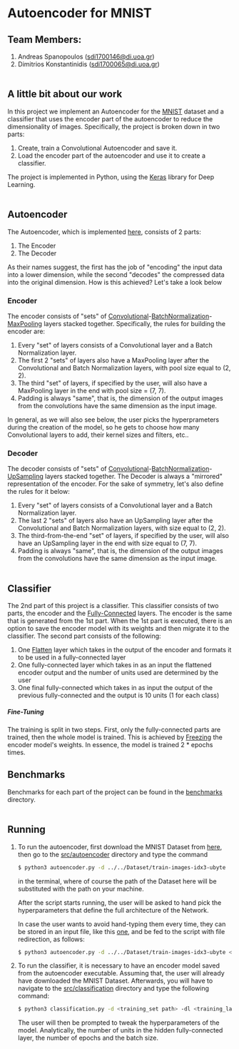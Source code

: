 # Autoencoder for MNIST

## Team Members:
1. Andreas Spanopoulos (sdi1700146@di.uoa.gr)
2. Dimitrios Konstantinidis (sdi1700065@di.uoa.gr)
<br> </br>

## A little bit about our work
In this project we implement an Autoencoder for the [MNIST](http://yann.lecun.com/exdb/mnist/) dataset and a classifier that uses the encoder part of the autoencoder to reduce the dimensionality of images. Specifically, the project is broken down in two parts:
1. Create, train a Convolutional Autoencoder and save it.
2. Load the encoder part of the autoencoder and use it to create a classifier.

The project is implemented in Python, using the [Keras](https://keras.io/) library
for Deep Learning.
<br> </br>

## Autoencoder
The Autoencoder, which is implemented [here](src/autoencoder/autoencoder_utilities/autoencoder_utils.py), consists of 2 parts:
1. The Encoder
2. The Decoder

As their names suggest, the first has the job of "encoding" the input data into a
lower dimension, while the second "decodes" the compressed data into the original
dimension. How is this achieved? Let's take a look below

### Encoder
The encoder consists of "sets" of [Convolutional](https://keras.io/api/layers/convolution_layers/convolution2d/)-[BatchNormalization](https://keras.io/api/layers/normalization_layers/batch_normalization/)-[MaxPooling](https://keras.io/api/layers/pooling_layers/max_pooling2d/) layers stacked together. Specifically, the rules for building the encoder are:

1. Every "set" of layers consists of a Convolutional layer and a Batch Normalization layer.
2. The first 2 "sets" of layers also have a MaxPooling layer after the Convolutional and Batch Normalization layers, with pool size equal to (2, 2).
3. The third "set" of layers, if specified by the user, will also have a MaxPooling layer in the end with pool size = (7, 7).
4. Padding is always "same", that is, the dimension of the output images from the convolutions have the same dimension as the input image.

In general, as we will also see below, the user picks the hyperprameters during the creation of the model, so he gets to choose how many Convolutional layers to add, their kernel sizes and filters, etc..

### Decoder
The decoder consists of "sets" of [Convolutional](https://keras.io/api/layers/convolution_layers/convolution2d/)-[BatchNormalization](https://keras.io/api/layers/normalization_layers/batch_normalization/)-[UpSampling](https://keras.io/api/layers/reshaping_layers/up_sampling2d/) layers stacked together. The Decoder is always a "mirrored" representation of the encoder. For the sake of symmetry, let's also define the rules for it below:

1. Every "set" of layers consists of a Convolutional layer and a Batch Normalization layer.
2. The last 2 "sets" of layers also have an UpSampling layer after the Convolutional and Batch Normalization layers, with size equal to (2, 2).
3. The third-from-the-end "set" of layers, if specified by the user, will also have an UpSampling layer in the end with size equal to (7, 7).
4. Padding is always "same", that is, the dimension of the output images from the convolutions have the same dimension as the input image.
<br> </br>

## Classifier
The 2nd part of this project is a classifier. This classifier consists of two parts, the encoder and the [Fully-Connected](https://keras.io/api/layers/core_layers/dense/) layers. The encoder is the same that is generated from the 1st part. When the 1st part is executed, there is an option to save the encoder model with its weights and then migrate it to the classifier. The second part consists of the following:
1. One [Flatten](https://keras.io/api/layers/reshaping_layers/flatten/) layer which takes in the output of the encoder and formats it to be used in a fully-connected layer
2. One fully-connected layer which takes in as an input the flattened encoder output and the number of units used are determined by the user
3. One final fully-connected which takes in as input the output of the previous fully-connected and the output is 10 units (1 for each class)

##### Fine-Tuning
The training is split in two steps. First, only the fully-connected parts are trained, then the whole model is trained. This is achieved by [Freezing](https://keras.io/guides/transfer_learning/) the encoder model's weights. In essence, the model is trained 2 * epochs times.

## Benchmarks
Benchmarks for each part of the project can be found in the [benchmarks](benchmarks) directory.
<br> </br>


## Running
1. To run the autoencoder, first download the MNIST Dataset from [here](http://yann.lecun.com/exdb/mnist/), then go to the [src/autoencoder](src/autoencoder) directory and type the command
    ```bash
    $ python3 autoencoder.py -d ../../Dataset/train-images-idx3-ubyte
    ```
    in the terminal, where of course the path of the Dataset here will be substituted with the path on your machine.

    After the script starts running, the user will be asked to hand pick the hyperparameters that define the full architecture of the Network.
    
    In case the user wants to avoid hand-typing them every time, they can be stored in an input file, like this [one](src/autoencoder/input.txt), and be fed to the script with file redirection, as follows:
    ```bash
    $ python3 autoencoder.py -d ../../Dataset/train-images-idx3-ubyte < input.txt
    ```
2. To run the classifier, it is necessary to have an encoder model saved from the autoencoder executable. Assuming that, the user will already have downloaded the MNIST Dataset. Afterwards, you will have to navigate to the [src/classification](src/classification) directory and type the following command:
    ```bash
    $ python3 classification.py -d <training_set path> -dl <training_labels path> -t <test_set path> -tl <test_labels path> -model <encoder path>
    ```
    
    The user will then be prompted to tweak the hyperparameters of the model. Analytically, the number of units in the hidden fully-connected layer, the number of epochs and the batch size.

